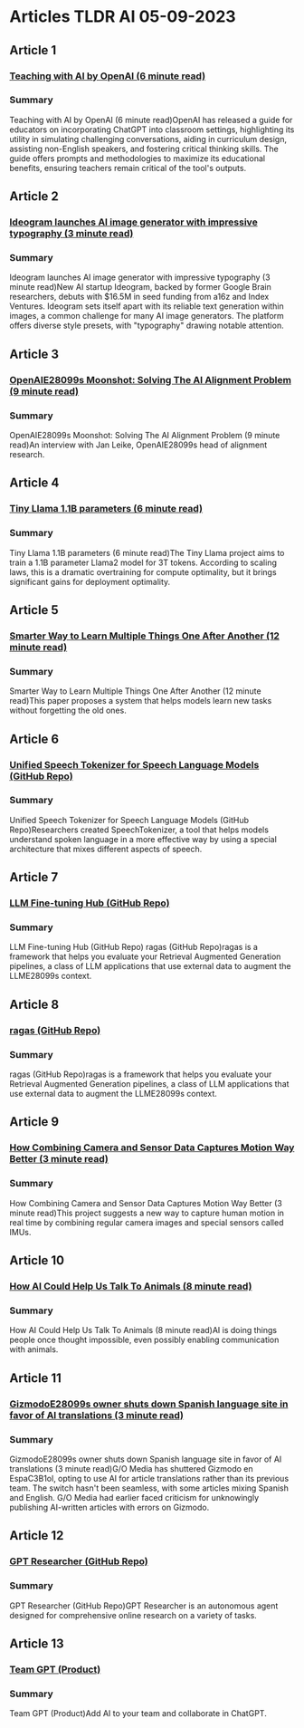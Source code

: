 # Articles TLDR AI 05-09-2023

## Article 1
### [Teaching with AI by OpenAI (6 minute read)](https://tldr.tech)
### Summary 
 Teaching with AI by OpenAI (6 minute read)OpenAI has released a guide for educators on incorporating ChatGPT into classroom settings, highlighting its utility in simulating challenging conversations, aiding in curriculum design, assisting non-English speakers, and fostering critical thinking skills. The guide offers prompts and methodologies to maximize its educational benefits, ensuring teachers remain critical of the tool's outputs.

## Article 2
### [Ideogram launches AI image generator with impressive typography (3 minute read)](https://tldr.tech)
### Summary 
 Ideogram launches AI image generator with impressive typography (3 minute read)New AI startup Ideogram, backed by former Google Brain researchers, debuts with $16.5M in seed funding from a16z and Index Ventures. Ideogram sets itself apart with its reliable text generation within images, a common challenge for many AI image generators. The platform offers diverse style presets, with "typography" drawing notable attention.

## Article 3
### [OpenAIE28099s Moonshot: Solving The AI Alignment Problem (9 minute read)](https://tldr.tech)
### Summary 
 OpenAIE28099s Moonshot: Solving The AI Alignment Problem (9 minute read)An interview with Jan Leike, OpenAIE28099s head of alignment research.

## Article 4
### [Tiny Llama 1.1B parameters (6 minute read)](https://tldr.tech)
### Summary 
 Tiny Llama 1.1B parameters (6 minute read)The Tiny Llama project aims to train a 1.1B parameter Llama2 model for 3T tokens. According to scaling laws, this is a dramatic overtraining for compute optimality, but it brings significant gains for deployment optimality.

## Article 5
### [Smarter Way to Learn Multiple Things One After Another (12 minute read)](https://tldr.tech)
### Summary 
 Smarter Way to Learn Multiple Things One After Another (12 minute read)This paper proposes a system that helps models learn new tasks without forgetting the old ones.

## Article 6
### [Unified Speech Tokenizer for Speech Language Models (GitHub Repo)](https://tldr.tech)
### Summary 
 Unified Speech Tokenizer for Speech Language Models (GitHub Repo)Researchers created SpeechTokenizer, a tool that helps models understand spoken language in a more effective way by using a special architecture that mixes different aspects of speech.

## Article 7
### [LLM Fine-tuning Hub (GitHub Repo)](https://tldr.tech)
### Summary 
 LLM Fine-tuning Hub (GitHub Repo) ragas (GitHub Repo)ragas is a framework that helps you evaluate your Retrieval Augmented Generation pipelines, a class of LLM applications that use external data to augment the LLME28099s context. 

## Article 8
### [ragas (GitHub Repo)](https://tldr.tech)
### Summary 
 ragas (GitHub Repo)ragas is a framework that helps you evaluate your Retrieval Augmented Generation pipelines, a class of LLM applications that use external data to augment the LLME28099s context.

## Article 9
### [How Combining Camera and Sensor Data Captures Motion Way Better (3 minute read)](https://tldr.tech)
### Summary 
 How Combining Camera and Sensor Data Captures Motion Way Better (3 minute read)This project suggests a new way to capture human motion in real time by combining regular camera images and special sensors called IMUs.

## Article 10
### [How AI Could Help Us Talk To Animals (8 minute read)](https://tldr.tech)
### Summary 
 How AI Could Help Us Talk To Animals (8 minute read)AI is doing things people once thought impossible, even possibly enabling communication with animals.

## Article 11
### [GizmodoE28099s owner shuts down Spanish language site in favor of AI translations (3 minute read)](https://tldr.tech)
### Summary 
 GizmodoE28099s owner shuts down Spanish language site in favor of AI translations (3 minute read)G/O Media has shuttered Gizmodo en EspaC3B1ol, opting to use AI for article translations rather than its previous team. The switch hasn't been seamless, with some articles mixing Spanish and English. G/O Media had earlier faced criticism for unknowingly publishing AI-written articles with errors on Gizmodo.

## Article 12
### [GPT Researcher (GitHub Repo)](https://tldr.tech)
### Summary 
 GPT Researcher (GitHub Repo)GPT Researcher is an autonomous agent designed for comprehensive online research on a variety of tasks.

## Article 13
### [Team GPT (Product)](https://tldr.tech)
### Summary 
 Team GPT (Product)</a>Add AI to your team and collaborate in ChatGPT.

